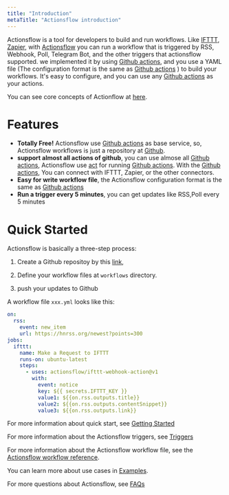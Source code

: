 ```yaml
---
title: "Introduction"
metaTitle: "Actionsflow introduction"
---
```


Actionsflow is a tool for developers to build and run workflows. Like [IFTTT](https://ifttt.com/), [Zapier](https://zapier.com/), with [Actionsflow](https://github.com/actionsflow/actionsflow)
you can run a workflow that is triggered by RSS, Webhook, Poll, Telegram Bot, and the other triggers that actionsflow supported. we implemented it by using [Github actions](https://docs.github.com/en/actions), and you use a YAML file (The configuration format is the same as [Github actions](https://docs.github.com/en/actions/configuring-and-managing-workflows/configuring-a-workflow) ) to build your workflows. It's easy to configure, and you can use any [Github actions](https://github.com/marketplace?type=actions) as your actions.

You can see core concepts of Actionflow at [here](/docs/concepts.md).

# Features

- **Totally Free!** Actionsflow use [Github actions](https://docs.github.com/en/actions) as base service, so, Actionsflow workflows is just a repository at [Github](https://github.com/).
- **support almost all actions of github**, you can use almose all [Github actions](https://github.com/marketplace?type=actions), Actionsflow use [act](https://github.com/nektos/act) for running [Github actions](https://github.com/marketplace?type=actions). With the [Github actions](https://github.com/marketplace?type=actions), You can connect with IFTTT, Zapier, or the other connectors.
- **Easy for write workflow file**, the Actionsflow configuration format is the same as [Github actions](https://docs.github.com/en/actions/configuring-and-managing-workflows/configuring-a-workflow)
- **Run a trigger every 5 minutes**, you can get updates like RSS,Poll every 5 minutes

# Quick Started

Actionsflow is basically a three-step process:

1. Create a Github repositoy by this [link](https://github.com/actionsflow/workflow/generate),

1. Define your workflow files at `workflows` directory.

1. push your updates to Github

A workflow file `xxx.yml` looks like this:

```yaml
on:
  rss:
    event: new_item
    url: https://hnrss.org/newest?points=300
jobs:
  ifttt:
    name: Make a Request to IFTTT
    runs-on: ubuntu-latest
    steps:
      - uses: actionsflow/ifttt-webhook-action@v1
        with:
          event: notice
          key: ${{ secrets.IFTTT_KEY }}
          value1: ${{on.rss.outputs.title}}
          value2: ${{on.rss.outputs.contentSnippet}}
          value3: ${{on.rss.outputs.link}}
```

For more information about quick start, see [Getting Started](/docs/getting-started.md)

For more information about the Actionsflow triggers, see [Triggers](/docs/triggers.md)

For more information about the Actionsflow workflow file, see the
[Actionsflow workflow reference](/docs/reference.md).

You can learn more about use cases in [Examples](https://github.com/actionsflow/actionsflow/tree/master/examples/workflows).

For more questions about Actionsflow, see [FAQs](/docs/faqs.md)
